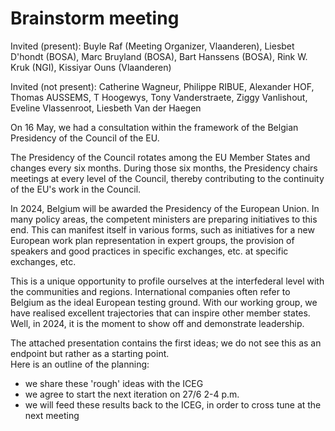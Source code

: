 # Brainstorm meeting

Invited (present):
	Buyle Raf (Meeting Organizer, Vlaanderen), Liesbet D'hondt (BOSA), Marc Bruyland (BOSA), Bart Hanssens (BOSA), Rink W. Kruk (NGI), Kissiyar Ouns (Vlaanderen)
 
Invited (not present):
 	Catherine Wagneur, Philippe RIBUE, Alexander HOF, Thomas AUSSEMS, T Hoogewys, Tony Vanderstraete, Ziggy	Vanlishout, Eveline Vlassenroot, Liesbeth Van der Haegen 
  
On 16 May, we had a consultation within the framework of the Belgian Presidency of the Council of the EU.

The Presidency of the Council rotates among the EU Member States and changes every six months. 
During those six months, the Presidency chairs meetings at every level of the Council, thereby contributing to the continuity of the EU's work in the Council.

In 2024, Belgium will be awarded the Presidency of the European Union. In many policy areas, the competent ministers are preparing initiatives to this end. 
This can manifest itself in various forms, such as initiatives for a new European work plan representation in expert groups, the provision of speakers and 
good practices in specific exchanges, etc. at specific exchanges, etc.

This is a unique opportunity to profile ourselves at the interfederal level with the communities and regions. 
International companies often refer to Belgium as the ideal European testing ground. 
With our working group, we have realised excellent trajectories that can inspire other member states. 
Well, in 2024, it is the moment to show off and demonstrate leadership.

The attached presentation contains the first ideas; we do not see this as an endpoint but rather as a starting point.  
Here is an outline of the planning:

+ we share these 'rough' ideas with the ICEG
+ we agree to start the next iteration on 27/6 2-4 p.m. 
+ we will feed these results back to the ICEG, in order to cross tune at the next meeting
